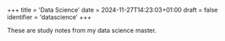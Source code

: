 +++
title = 'Data Science'
date = 2024-11-27T14:23:03+01:00
draft = false
identifier = 'datascience'
+++

These are study notes from my data science master.

